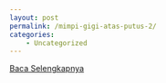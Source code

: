 ```yaml
---
layout: post
permalink: /mimpi-gigi-atas-putus-2/
categories:
    - Uncategorized
---
```


[Baca Selengkapnya](/07)